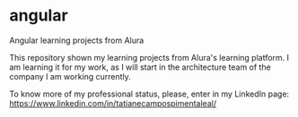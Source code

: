 # angular
Angular learning projects from Alura

This repository shown my learning projects from Alura's learning platform.
I am learning it for my work, as I will start in the architecture team of the company I am working currently.

To know more of my professional status, please, enter in my LinkedIn page:
https://www.linkedin.com/in/tatianecampospimentaleal/

